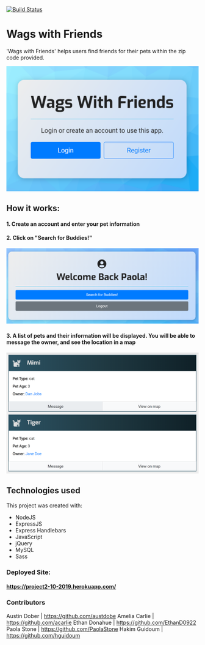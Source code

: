 [![Build Status](https://travis-ci.com/austdobe/project2.svg?branch=master)](https://travis-ci.com/austdobe/project2)

# Wags with Friends
'Wags with Friends' helps users find friends for their pets within the zip code provided.

![Login Page](/public/assets/images/login.PNG)

## How it works:
#### 1. Create an account and enter your pet information

#### 2. Click on "Search for Buddies!"

![Dashboard](/public/assets/images/dashboard.PNG)


#### 3. A list of pets and their information will be displayed. You will be able to message the owner, and see the location in a map

![Search Results](/public/assets/images/results.PNG)

## Technologies used
This project was created with:

* NodeJS 
* ExpressJS
* Express Handlebars
* JavaScript
* jQuery
* MySQL
* Sass

### Deployed Site: 
#### https://project2-10-2019.herokuapp.com/

### Contributors
Austin Dober | https://github.com/austdobe
Amelia Carlie | https://github.com/acarlie
Ethan Donahue | https://github.com/EthanD0922
Paola Stone | https://github.com/PaolaStone
Hakim Guidoum | https://github.com/hguidoum

